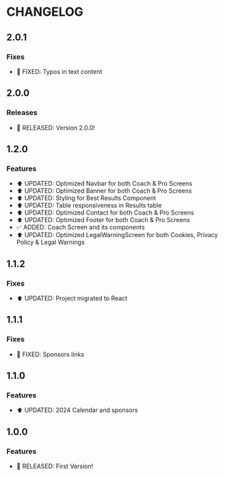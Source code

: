 # CHANGELOG

## 2.0.1

### Fixes

- 👾 FIXED: Typos in text content

## 2.0.0

### Releases

- 🚀 RELEASED: Version 2.0.0!

## 1.2.0

### Features

- ⬆ UPDATED: Optimized Navbar for both Coach & Pro Screens 
- ⬆ UPDATED: Optimized Banner for both Coach & Pro Screens 
- ⬆ UPDATED: Styling for Best Results Component
- ⬆ UPDATED: Table responsiveness in Results table
- ⬆ UPDATED: Optimized Contact for both Coach & Pro Screens 
- ⬆ UPDATED: Optimized Footer for both Coach & Pro Screens 
- ✅ ADDED: Coach Screen and its components
- ⬆ UPDATED: Optimized LegalWarningScreen for both Cookies, Privacy Policy & Legal Warnings 

## 1.1.2

### Fixes

- ⬆ UPDATED: Project migrated to React

## 1.1.1

### Fixes

- 👾 FIXED: Sponsors links

## 1.1.0

### Features

- ⬆ UPDATED: 2024 Calendar and sponsors

## 1.0.0

### Features

- 🚀 RELEASED: First Version!